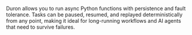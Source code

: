Duron allows you to run async Python functions with persistence and fault tolerance. Tasks can be paused, resumed, and replayed deterministically from any point, making it ideal for long-running workflows and AI agents that need to survive failures.
